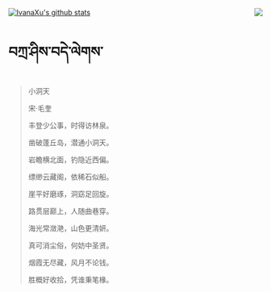 [![IvanaXu's github stats](https://github-readme-stats.vercel.app/api?username=IvanaXu&show_icons=true&theme=vue-dark)](https://github.com/anuraghazra/github-readme-stats)
<img align="right" src="https://github-readme-stats.vercel.app/api/top-langs/?username=IvanaXu&langs_count=3&theme=graywhite" />
# བཀྲ་ཤིས་བདེ་ལེགས་
> 小洞天
>
> 宋·毛奎
>
> 丰登少公事，时得访林泉。
> 
> 凿破蓬丘岛，潜通小洞天。
> 
> 岩瞻横北面，钓隐近西偏。
> 
> 缥缈云藏阁，依稀石似船。
> 
> 崖平好磨琢，洞窈足回旋。
> 
> 路贯层巅上，人随曲巷穿。
> 
> 海光常潋滟，山色更清妍。
> 
> 真可消尘俗，何妨中圣贤。
> 
> 烟霞无尽藏，风月不论钱。
> 
> 胜概好收拾，凭谁秉笔椽。